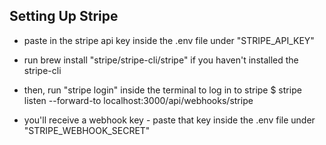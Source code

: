 ## Setting Up Stripe

- paste in the stripe api key inside the .env file under "STRIPE_API_KEY"

- run brew install "stripe/stripe-cli/stripe" if you haven't installed the stripe-cli 
- then, run "stripe login" inside the terminal to log in to stripe
$ stripe listen --forward-to localhost:3000/api/webhooks/stripe
- you'll receive a webhook key - paste that key inside the .env file under "STRIPE_WEBHOOK_SECRET"


